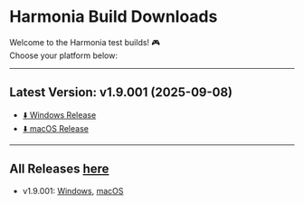# Harmonia Build Downloads

Welcome to the Harmonia test builds! 🎮  
Choose your platform below:

---

## Latest Version: v1.9.001 (2025-09-08)

- [⬇️ Windows Release](https://github.com/Otter-Raft/Harmonia_build/releases/tag/v1.9.001w)  
- [⬇️ macOS Release](https://github.com/Otter-Raft/Harmonia_build/releases/tag/v1.9.001m)

---

## All Releases [here](https://github.com/Otter-Raft/Harmonia_build/releases)
- v1.9.001: [Windows](https://github.com/Otter-Raft/Harmonia_build/releases/tag/v1.9.001w), [macOS](https://github.com/Otter-Raft/Harmonia_build/releases/tag/v1.9.001m)
